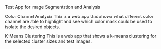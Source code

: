 Test App for Image Segmentation and Analysis

Color Channel Analysis
This is a web app that shows what different color channel are able to highlight and see which color mask could be used to isolate the desired objects.


K-Means Clustering
This is a web app that shows a k-means clustering for the selected cluster sizes and test images. 
